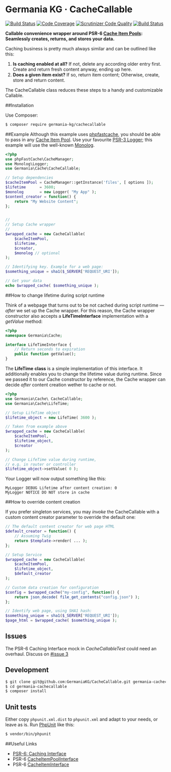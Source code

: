 # Germania KG · CacheCallable

[![Build Status](https://travis-ci.org/GermaniaKG/CacheCallable.svg?branch=master)](https://travis-ci.org/GermaniaKG/CacheCallable)
[![Code Coverage](https://scrutinizer-ci.com/g/GermaniaKG/CacheCallable/badges/coverage.png)](https://scrutinizer-ci.com/g/GermaniaKG/CacheCallable/)
[![Scrutinizer Code Quality](https://scrutinizer-ci.com/g/GermaniaKG/CacheCallable/badges/quality-score.png)](https://scrutinizer-ci.com/g/GermaniaKG/CacheCallable/)
[![Build Status](https://scrutinizer-ci.com/g/GermaniaKG/CacheCallable/badges/build.png?b=master)](https://scrutinizer-ci.com/g/GermaniaKG/CacheCallable/build-status/master)


**Callable convenience wrapper around PSR-6 [Cache Item Pools](http://www.php-fig.org/psr/psr-6/#cacheitempoolinterface): Seamlessly creates, returns, and stores your data.**

Caching business is pretty much always similar and can be outlined like this: 

1. **Is caching enabled at all?**  If not, delete any according older entry first. Create and return fresh content anyway, ending up here.
2.  **Does a given item exist?** If so, return item content; Otherwise, create, store and return content.

The CacheCallable class reduces these steps to a handy and customizable Callable.

##Installation

Use Composer:

```bash
$ composer require germania-kg/cachecallable
```


##Example
Although this example uses [phpfastcache](http://www.phpfastcache.com/), you should be able to pass in any [Cache Item Pool](http://www.php-fig.org/psr/psr-6/#cacheitempoolinterface). Use your favourite  [PSR-3 Logger](https://github.com/php-fig/fig-standards/blob/master/accepted/PSR-3-logger-interface.md#3-psrlogloggerinterface); this example will use the well-known [Monolog](https://github.com/Seldaek/monolog). 

```php
<?php
use phpFastCache\CacheManager;
use Monolog\Logger;
use Germania\Cache\CacheCallable;

// Setup dependencies
$cacheItemPool = CacheManager::getInstance('files', [ options ]);
$lifetime      = 3600;
$monolog       = new Logger( "My App" );
$content_creator = function() {
	return "My Website Content";
};


//
// Setup Cache wrapper
// 
$wrapped_cache = new CacheCallable(
	$cacheItemPool,
	$lifetime,
	$creator,
	$monolog // optional
);

// Identifying key. Example for a web page:
$something_unique = sha1($_SERVER['REQUEST_URI']);

// Get your data
echo $wrapped_cache( $something_unique );
```

##How to change lifetime during script runtime

Think of a webpage that turns out to be not cached during script runtime — *after* we set up the Cache wrapper. For this reason, the Cache wrapper constructor also accepts a **LifeTimeInterface** implementation with a *getValue* method:

```php
<?php
namespace Germania\Cache;

interface LifeTimeInterface {
	// Return seconds to expiration
	public function getValue();
}
```

The **LifeTime** **class** is a simple implementation of this interface. It additionally enables you to change the lifetime value during runtime. Since we passed it to our Cache constructor by reference, the Cache wrapper can decide *after* content creation wether to cache or not.

```php
<?php
use Germania\Cache\ CacheCallable;
use Germania\Cache\LifeTime;

// Setup LifeTime object
$lifetime_object = new LifeTime( 3600 );

// Taken from example above
$wrapped_cache = new CacheCallable(
	$cacheItemPool,
	$lifetime_object,
	$creator
);

// Change LifeTime value during runtime, 
// e.g. in router or controller
$lifetime_object->setValue( 0 );
```

Your Logger will now output something like this:

```
MyLogger DEBUG Lifetime after content creation: 0
MyLogger NOTICE DO NOT store in cache
```

##How to override content creation

If you prefer singleton services, you may *invoke* the CacheCallable with a custom content creator parameter to override the default one:

```php
// The default content creator for web page HTML
$default_creator = function() {
	// Assuming Twig
	return $template->render( ... );
};

// Setup Service
$wrapped_cache = new CacheCallable(
    $cacheItemPool,
    $lifetime_object,
    $default_creator
);

// Custom data creation for configuration
$config = $wrapped_cache("my-config", function() {
	return json_decode( file_get_contents("config.json") );
};

// Identify web page, using SHA1 hash:
$something_unique = sha1($_SERVER['REQUEST_URI']);
$page_html = $wrapped_cache( $something_unique );
```


## Issues

The PSR-6 Caching Interface mock in *CacheCallableTest* could need an overhaul. Discuss on [#issue 3][i3]

[i0]: https://github.com/GermaniaKG/CacheCallable/issues 
[i3]: https://github.com/GermaniaKG/CacheCallable/issues/3

## Development

```bash
$ git clone git@github.com:GermaniaKG/CacheCallable.git germania-cachecallable
$ cd germania-cachecallable
$ composer install
```

## Unit tests

Either copy `phpunit.xml.dist` to `phpunit.xml` and adapt to your needs, or leave as is. 
Run [PhpUnit](https://phpunit.de/) like this:

```bash
$ vendor/bin/phpunit
```




##Useful Links

- [PSR-6: Caching Interface](http://www.php-fig.org/psr/psr-6/)
- PSR-6 [CacheItemPoolInterface](http://www.php-fig.org/psr/psr-6/#cacheitempoolinterface)
- PSR-6 [CacheItemInterface](http://www.php-fig.org/psr/psr-6/#cacheiteminterface)





